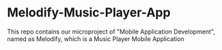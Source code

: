 # Melodify-Music-Player-App
This repo contains our microproject of "Mobile Application Development", named as Melodify, which is a Music Player Mobile Application

